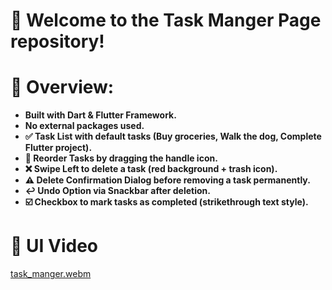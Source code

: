 # 🚀 Welcome to the Task Manger Page repository!



# 🔧 Overview:

* **Built with Dart & Flutter Framework.**<br>
* **No external packages used.**<br>
* **✅ Task List with default tasks (Buy groceries, Walk the dog, Complete Flutter project).**<br>
* **🔄 Reorder Tasks by dragging the handle icon.**<br>
* **❌ Swipe Left to delete a task (red background + trash icon).**<br>
* **⚠️ Delete Confirmation Dialog before removing a task permanently.**<br>
* **↩️ Undo Option via Snackbar after deletion.**<br>
* **☑️ Checkbox to mark tasks as completed (strikethrough text style).**<br>

# 🎨 UI Video


[task_manger.webm](https://github.com/user-attachments/assets/7fcf1687-cfd1-44ac-ae94-9196b70ababd)
